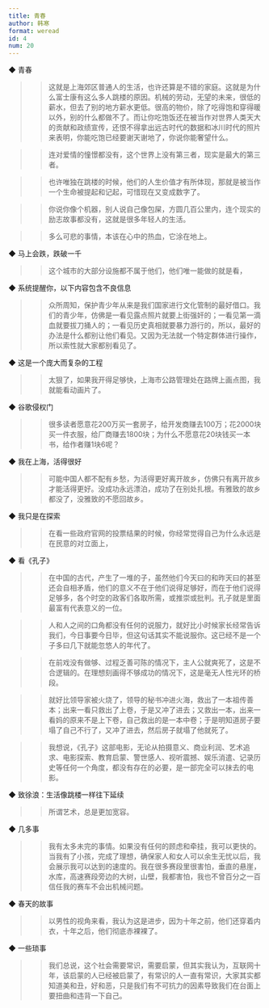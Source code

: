```yaml
---
title: 青春
author: 韩寒
format: weread
id: 4
num: 20
---
```


◆ 青春

>> 这就是上海郊区普通人的生活，也许还算是不错的家庭。这就是为什么富士康有这么多人跳楼的原因。机械的劳动，无望的未来，很低的薪水，但去了别的地方薪水更低。很高的物价，除了吃得饱和穿得暖以外，别的什么都做不了。而让你吃饱饭还在被当作对世界人类天大的贡献和政绩宣传，还恨不得拿出远古时代的数据和冰川时代的照片来表明，你能吃饱已经要谢天谢地了，你说你能奢望什么。

>> 连对爱情的憧憬都没有，这个世界上没有第三者，现实是最大的第三者。

>> 也许唯独在跳楼的时候，他们的人生价值才有所体现，那就是被当作一个生命被提起和记起，可惜现在又变成数字了。

>> 你说你像个机器，别人说自己像包屎，方圆几百公里内，连个现实的励志故事都没有，这就是很多年轻人的生活。

>> 多么可悲的事情，本该在心中的热血，它涂在地上。


◆ 马上会跌，跌破一千

>> 这个城市的大部分设施都不属于他们，他们唯一能做的就是看，


◆ 系统提醒你，以下内容包含不良信息

>> 众所周知，保护青少年从来是我们国家进行文化管制的最好借口。我们的青少年，仿佛是一看见露点照片就要上街强奸的；一看见第一滴血就要拔刀捅人的；一看见历史真相就要暴力游行的，所以，最好的办法是什么都别让他们看见。又因为无法就一个特定群体进行操作，所以索性就大家都别看见了。


◆ 这是一个庞大而复杂的工程

>> 太狠了，如果我开得足够快，上海市公路管理处在路牌上画点图，我就能看动画片了。


◆ 谷歌侵权门

>> 很多读者愿意花200万买一套房子，给开发商赚去100万；花2000块买一件衣服，给厂商赚去1800块；为什么不愿意花20块钱买一本书，给作者赚1块6呢？


◆ 我在上海，活得很好

>> 可能中国人都不配有乡愁，为活得更好离开故乡，仿佛只有离开故乡才能活得更好。没成功永远漂泊，成功了在别处扎根。有雅致的故乡都没了，没雅致的不愿回故乡。


◆ 我只是在探索

>> 在看一些政府官网的投票结果的时候，你经常觉得自己为什么永远是在民意的对立面上，


◆ 看《孔子》

>> 在中国的古代，产生了一堆的子，虽然他们今天曰的和昨天曰的甚至还会自相矛盾，他们的意义不在于他们说得足够好，而在于他们说得足够多，各个时空的政客们各取所需，或推崇或批判。孔子就是里面最富有代表意义的一位。

>> 人和人之间的口角都没有任何的说服力，就好比小时候家长经常告诉我们，今日事要今日毕，但这句话其实不能说服你。这已经不是一个子多曰几下就能忽悠人的年代了。

>> 在前戏没有做够、过程乏善可陈的情况下，主人公就爽死了，这是不合逻辑的。在理想刻画得不够成功的情况下，这是毫无人性光环的桥段。

>> 就好比领导家被火烧了，领导的秘书冲进火海，救出了一本祖传善本；出来一看只救出了上卷，于是又冲了进去；又救出一本，出来一看妈的原来不是上下卷，自己救出的是一本中卷；于是明知道房子要塌了自己不行了，又冲了进去，然后房子就塌了他就死了。

>> 我想说，《孔子》这部电影，无论从拍摄意义、商业利润、艺术追求、电影探索、教育启蒙、警世感人、视听震撼、娱乐消遣、记录历史等任何一个角度，都没有存在的必要，是一部完全可以抹去的电影。


◆ 致徐浪：生活像跳楼一样往下延续

>> 所谓艺术，总是更加宽容。


◆ 几多事

>> 我有太多未完的事情。如果没有任何的顾虑和牵挂，我可以更快的。当我有了小孩，完成了理想，确保家人和女人可以余生无忧以后，我会展示我可以达到的速度的。我在很多赛段里很害怕，垂直的悬崖，水库，高速赛段旁边的大树，山壁，我都害怕，我也不曾百分之一百信任我的赛车不会出机械问题。


◆ 春天的故事

>> 以男性的视角来看，我认为这是进步，因为十年之前，他们还穿着内衣，十年之后，他们彻底赤裸裸了。


◆ 一些琐事

>> 我们总说，这个社会需要常识，需要启蒙，但其实我认为，互联网十年，该启蒙的人已经被启蒙了，有常识的人一直有常识，大家其实都知道美和丑，好和恶，只是我们有不可抗力的因素导致我们在台面上要扭曲和违背一下自己。

